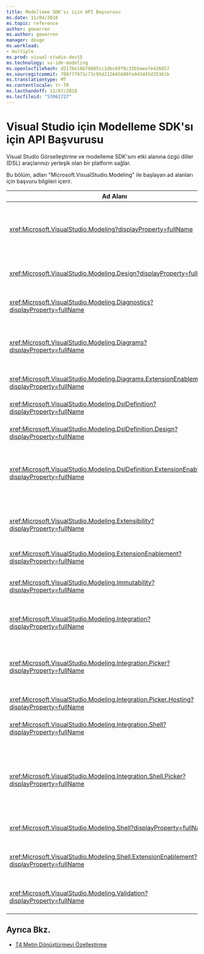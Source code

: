 ```yaml
---
title: Modelleme SDK'sı için API Başvurusu
ms.date: 11/04/2016
ms.topic: reference
author: gewarren
ms.author: gewarren
manager: douge
ms.workload:
- multiple
ms.prod: visual-studio-dev15
ms.technology: vs-ide-modeling
ms.openlocfilehash: d2176e18678685cc1dbc69f8c33b5aee7e426d57
ms.sourcegitcommit: 708f77071c73c95d212645b00fa943d45d35361b
ms.translationtype: MT
ms.contentlocale: tr-TR
ms.lasthandoff: 12/07/2018
ms.locfileid: "53061727"
---
```

# <a name="api-reference-for-modeling-sdk-for-visual-studio"></a>Visual Studio için Modelleme SDK'sı için API Başvurusu

Visual Studio Görselleştirme ve modelleme SDK'sını etki alanına özgü diller (DSL) araçlarınızı yerleşik olan bir platform sağlar.

Bu bölüm, adları "Microsoft.VisualStudio.Modeling" ile başlayan ad alanları için başvuru bilgileri içerir.

|Ad Alanı|İçerik|
|-|-|
|<xref:Microsoft.VisualStudio.Modeling?displayProperty=fullName>|Bir DSL içinde tanımladığınız tüm etki alanı sınıflarının temel sınıf ModelElement gibi sınıflar.|
|<xref:Microsoft.VisualStudio.Modeling.Design?displayProperty=fullName>|Bir DSL tanımının bir parçası form sınıflar.|
|<xref:Microsoft.VisualStudio.Modeling.Diagnostics?displayProperty=fullName>|Model Store Görüntüleyicisi ve performans ölçümü araçlar.|
|<xref:Microsoft.VisualStudio.Modeling.Diagrams?displayProperty=fullName>|Bir DSL içinde tanımladığınız tüm şekiller temel sınıfı olan ShapeElement gibi sınıflar.|
|<xref:Microsoft.VisualStudio.Modeling.Diagrams.ExtensionEnablement?displayProperty=fullName>|Hareket ve seçim yöntemleri.|
|<xref:Microsoft.VisualStudio.Modeling.DslDefinition?displayProperty=fullName>|DSL tanımını Tasarımcı API'si.|
|<xref:Microsoft.VisualStudio.Modeling.DslDefinition.Design?displayProperty=fullName>|İç sınıflar DSL tanımını tasarımcının.|
|<xref:Microsoft.VisualStudio.Modeling.DslDefinition.ExtensionEnablement?displayProperty=fullName>|DSL Tasarımcısı komutlar ve hareketler doğrulama ile genişletmenizi sağlayan öznitelikler.|
|<xref:Microsoft.VisualStudio.Modeling.Extensibility?displayProperty=fullName>|DSL genişletilebilirlik uygulamak ModelElement için genişletme yöntemleri.|
|<xref:Microsoft.VisualStudio.Modeling.ExtensionEnablement?displayProperty=fullName>|Genişletilebilirlik öznitelikleri|
|<xref:Microsoft.VisualStudio.Modeling.Immutability?displayProperty=fullName>|Salt okunur bir modelin parçalarını yapmanızı sağlar.|
|<xref:Microsoft.VisualStudio.Modeling.Integration?displayProperty=fullName>|Yardımcı olan Modelbus API farklı modelleri tümleştirin.|
|<xref:Microsoft.VisualStudio.Modeling.Integration.Picker?displayProperty=fullName>|İletişim kutusu, kullanıcıların modelleri ve Modelbus başvuru oluşturmak için öğeleri sağlar.|
|<xref:Microsoft.VisualStudio.Modeling.Integration.Picker.Hosting?displayProperty=fullName>|Seçici hizmeti.|
|<xref:Microsoft.VisualStudio.Modeling.Integration.Shell?displayProperty=fullName>|Visual Studio Modelbus bağdaştırıcısı çerçevesi.|
|<xref:Microsoft.VisualStudio.Modeling.Integration.Shell.Picker?displayProperty=fullName>|Seçici iletişim kutusu, kullanıcıların modelleri Modelbus başvuru oluşturmak için öğeleri gidip olanak sağlar.|
|<xref:Microsoft.VisualStudio.Modeling.Shell?displayProperty=fullName>|Visual Studio DSL arasındaki arabirim.|
|<xref:Microsoft.VisualStudio.Modeling.Shell.ExtensionEnablement?displayProperty=fullName>|(Bağlam) kısayol menü komutları tanımlamanızı sağlar.|
|<xref:Microsoft.VisualStudio.Modeling.Validation?displayProperty=fullName>|Doğrulama kısıtlamaları tanımlama olanak tanır.|

## <a name="see-also"></a>Ayrıca Bkz.

- [T4 Metin Dönüştürmeyi Özelleştirme](../modeling/customizing-t4-text-transformation.md)
